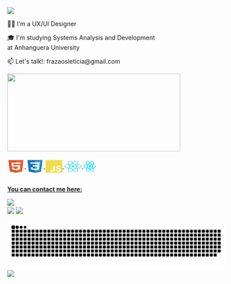 <div align="left">
  <img src="https://readme-typing-svg.herokuapp.com/?font=Righteous&size=35&color=FFFef3&width=500&height=70&duration=4000&lines=Hello,+World.+👋;+I'm+Letícia+Frazão!" style="display: block; margin: 0; padding: 0;" />
</h1>


<p>👩‍💻 I’m a UX/UI Designer</p>
<p>🎓 I'm studying Systems Analysis and Development<br>at Anhanguera University</p>
<p>📫 Let's talk!: frazaosleticia@gmail.com</p>



<div>
  <a href="https://github.com/leticiasfrazao">
  <img height="180em" width="400px" src="https://github-readme-stats.vercel.app/api/top-langs/?username=leticiasfrazao&layout=compact&langs_count=7&theme=panda"/>
</div>
  
<div style="display: inline_block"> 
<div style="display: inline_block"><br>
  <img align="center" alt="leticia-HTML" height="30" width="40" src="https://raw.githubusercontent.com/devicons/devicon/master/icons/html5/html5-original.svg">
  <img align="center" alt="leticia-CSS" height="30" width="40" src="https://raw.githubusercontent.com/devicons/devicon/master/icons/css3/css3-original.svg">
  <img align="center" alt="leticiai-Js" height="30" width="40" src="https://raw.githubusercontent.com/devicons/devicon/master/icons/javascript/javascript-plain.svg">
  <img align="center" alt="leticia-React" height="30" width="40" src="https://raw.githubusercontent.com/devicons/devicon/master/icons/react/react-original.svg">
  <img align="center" alt="Tami-React-Native" height="30" width="30" src="https://raw.githubusercontent.com/ruandersonvieira/ruandersonvieira/master/.github/assets/img/icon/mobile/reactnative.png">

</div>

##

**You can contact me here:**

  <div>
    
  <a href = "mailto:frazaosleticia@gmail.com"><img src="https://img.shields.io/badge/Gmail-D14836?style=for-the-badge&logo=gmail&logoColor=white" target="_blank"></a><br>
  <a href="https://www.linkedin.com/in/letícia-silva-frazão/" target="_blank"><img src="https://img.shields.io/badge/-LinkedIn-%230077B5?style=for-the-badge&logo=linkedin&logoColor=white" target="_blank"></a> 
    <a href="https://www.behance.net/letciasilvaux" target="_blank"><img src="https://img.shields.io/badge/Behance-0054F7?style=for-the-badge&logo=behance&logoColor=white" target="_blank"></a> 

</div>

![Snake animation](https://raw.githubusercontent.com/leticiasfrazao/leticiasfrazao/ad6fa7bb86334b9234c377dcb8604924e0b91bdf/snake-gif.svg)
 <img src="https://readme-typing-svg.herokuapp.com/?font=Righteous&size=35&color=FFFef3&width=500&height=70&duration=4000&lines=Thanks+for+.README!+😊" style="display: block; margin: 0; padding: 0;" />


  </div>


<!--
**leticiasfrazao/leticiasfrazao** is a ✨ _special_ ✨ repository because its `README.md` (this file) appears on your GitHub profile.

Here are some ideas to get you started:

- 🔭 I’m currently working as UX/UI Designer
- 🌱 I’m currently learning Front-End Development
- 📫 How to reach me: frazaosleticia@gmail.com
- 😄 Pronouns: she/her

